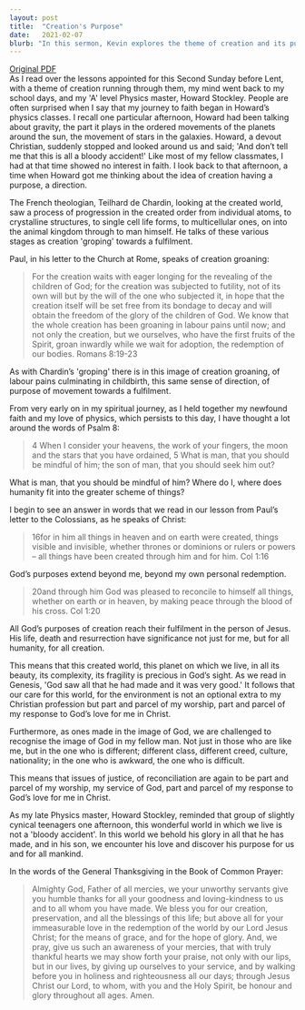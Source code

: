 ```yaml
---
layout: post
title:  "Creation's Purpose"
date:   2021-02-07
blurb: "In this sermon, Kevin explores the theme of creation and its purpose. He recalls how his journey to faith began in physics classes, where he pondered the order and purpose in the universe. He discusses the teachings of French theologian, Teilhard de Chardin, and the Apostle Paul, both of whom saw a progression and purpose in creation. Kevin emphasizes that our care for the world and for each other are integral parts of our worship and response to God's love."
---
```

[Original PDF](/assets/pdf/2bflent2021.pdf)    
As I read over the lessons appointed for this Second Sunday before Lent, with a theme of creation running through them, my mind went back to my school days, and my 'A' level Physics master, Howard Stockley. People are often surprised when I say that my journey to faith began in Howard’s physics classes. I recall one particular afternoon, Howard had been talking about gravity, the part it plays in the ordered movements of the planets around the sun, the movement of stars in the galaxies. Howard, a devout Christian, suddenly stopped and looked around us and said; 'And don’t tell me that this is all a bloody accident!' Like most of my fellow classmates, I had at that time showed no interest in faith. I look back to that afternoon, a time when Howard got me thinking about the idea of creation having a purpose, a direction.

The French theologian, Teilhard de Chardin, looking at the created world, saw a process of progression in the created order from individual atoms, to crystalline structures, to single cell life forms, to multicellular ones, on into the animal kingdom through to man himself. He talks of these various stages as creation 'groping' towards a fulfilment.

Paul, in his letter to the Church at Rome, speaks of creation groaning:

> For the creation waits with eager longing for the revealing of the children of God; for the creation was subjected to futility, not of its own will but by the will of the one who subjected it, in hope that the creation itself will be set free from its bondage to decay and will obtain the freedom of the glory of the children of God. We know that the whole creation has been groaning in labour pains until now; and not only the creation, but we ourselves, who have the first fruits of the Spirit, groan inwardly while we wait for adoption, the redemption of our bodies. Romans 8:19-23

As with Chardin’s 'groping' there is in this image of creation groaning, of labour pains culminating in childbirth, this same sense of direction, of purpose of movement towards a fulfilment.

From very early on in my spiritual journey, as I held together my newfound faith and my love of physics, which persists to this day, I have thought a lot around the words of Psalm 8:

> 4 When I consider your heavens, the work of your fingers, the moon and the stars that you have ordained,
5 What is man, that you should be mindful of him; the son of man, that you should seek him out?

What is man, that you should be mindful of him? Where do I, where does humanity fit into the greater scheme of things?

I begin to see an answer in words that we read in our lesson from Paul’s letter to the Colossians, as he speaks of Christ:

> 16for in him all things in heaven and on earth were created, things visible and invisible, whether thrones or dominions or rulers or powers – all things have been created through him and for him. Col 1:16

God’s purposes extend beyond me, beyond my own personal redemption.

> 20and through him God was pleased to reconcile to himself all things, whether on earth or in heaven, by making peace through the blood of his cross. Col 1:20

All God’s purposes of creation reach their fulfilment in the person of Jesus. His life, death and resurrection have significance not just for me, but for all humanity, for all creation.

This means that this created world, this planet on which we live, in all its beauty, its complexity, its fragility is precious in God’s sight. As we read in Genesis, 'God saw all that he had made and it was very good.' It follows that our care for this world, for the environment is not an optional extra to my Christian profession but part and parcel of my worship, part and parcel of my response to God’s love for me in Christ.

Furthermore, as ones made in the image of God, we are challenged to recognise the image of God in my fellow man. Not just in those who are like me, but in the one who is different; different class, different creed, culture, nationality; in the one who is awkward, the one who is difficult.

This means that issues of justice, of reconciliation are again to be part and parcel of my worship, my service of God, part and parcel of my response to God’s love for me in Christ.

As my late Physics master, Howard Stockley, reminded that group of slightly cynical teenagers one afternoon, this wonderful world in which we live is not a 'bloody accident'. In this world we behold his glory in all that he has made, and in his son, we encounter his love and discover his purpose for us and for all mankind.

In the words of the General Thanksgiving in the Book of Common Prayer:

> Almighty God, Father of all mercies, we your unworthy servants give you humble thanks for all your goodness and loving-kindness to us and to all whom you have made. We bless you for our creation, preservation, and all the blessings of this life; but above all for your immeasurable love in the redemption of the world by our Lord Jesus Christ; for the means of grace, and for the hope of glory. And, we pray, give us such an awareness of your mercies, that with truly thankful hearts we may show forth your praise, not only with our lips, but in our lives, by giving up ourselves to your service, and by walking before you in holiness and righteousness all our days; through Jesus Christ our Lord, to whom, with you and the Holy Spirit, be honour and glory throughout all ages. Amen.
